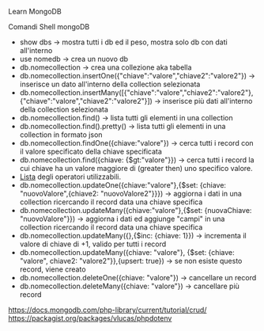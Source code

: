 Learn MongoDB

Comandi Shell mongoDB
- show dbs -> mostra tutti i db ed il peso, mostra solo db con dati all'interno
- use nomedb -> crea un nuovo db
- db.nomecollection -> crea una collezione aka tabella
- db.nomecollection.insertOne({"chiave":"valore","chiave2":"valore2"}) -> inserisce un dato all'interno della collection selezionata
- db.nomecollection.insertMany([{"chiave":"valore","chiave2":"valore2"},{"chiave":"valore","chiave2":"valore2"}]) -> inserisce più dati all'interno della collection selezionata
- db.nomecollection.find() -> lista tutti gli elementi in una collection
- db.nomecollection.find().pretty() -> lista tutti gli elementi in una collection in formato json
- db.nomecollection.findOne({chiave:"valore"}) -> cerca tutti i record con il valore specificato della chiave specificata
- db.nomecollection.find({chiave: {$gt:"valore"}}) -> cerca tutti i record la cui chiave ha un valore maggiore di (greater then) uno specifico valore.
- [Lista](https://docs.mongodb.com/manual/reference/operator/query/) degli operatori utilizzabili.
- db.nomecollection.updateOne({chiave:"valore"},{$set: {chiave: "nuovoValore",{chiave2: "nuovoValore2"}}}) -> aggiorna i dati in una collection ricercando il record data una chiave specifica
- db.nomecollection.updateMany({chiave:"valore"},{$set: {nuovaChiave: "nuovoValore"}}) -> aggiorna i dati ed aggiunge "campi" in una collection ricercando il record data una chiave specifica
- db.nomecollection.updateMany({},{$inc: {chiave: 1}}) -> incrementa il valore di chiave di +1, valido per tutti i record
- db.nomecollection.updateMany({chiave: "valore"}, {$set: {chiave: "valore", chiave2: "valore2"}},{upsert: true}) -> se non esiste questo record, viene creato
- db.nomecollection.deleteOne({chiave: "valore"}) -> cancellare un record
- db.nomecollection.deleteMany({chiave: "valore"}) -> cancellare più record

https://docs.mongodb.com/php-library/current/tutorial/crud/
https://packagist.org/packages/vlucas/phpdotenv
